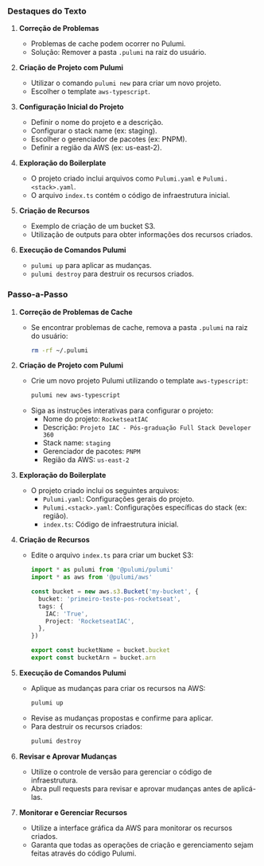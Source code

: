 ### Destaques do Texto

1. **Correção de Problemas**

   - Problemas de cache podem ocorrer no Pulumi.
   - Solução: Remover a pasta `.pulumi` na raiz do usuário.

2. **Criação de Projeto com Pulumi**

   - Utilizar o comando `pulumi new` para criar um novo projeto.
   - Escolher o template `aws-typescript`.

3. **Configuração Inicial do Projeto**

   - Definir o nome do projeto e a descrição.
   - Configurar o stack name (ex: staging).
   - Escolher o gerenciador de pacotes (ex: PNPM).
   - Definir a região da AWS (ex: us-east-2).

4. **Exploração do Boilerplate**

   - O projeto criado inclui arquivos como `Pulumi.yaml` e `Pulumi.<stack>.yaml`.
   - O arquivo `index.ts` contém o código de infraestrutura inicial.

5. **Criação de Recursos**

   - Exemplo de criação de um bucket S3.
   - Utilização de outputs para obter informações dos recursos criados.

6. **Execução de Comandos Pulumi**
   - `pulumi up` para aplicar as mudanças.
   - `pulumi destroy` para destruir os recursos criados.

### Passo-a-Passo

1. **Correção de Problemas de Cache**

   - Se encontrar problemas de cache, remova a pasta `.pulumi` na raiz do usuário:
     ```sh
     rm -rf ~/.pulumi
     ```

2. **Criação de Projeto com Pulumi**

   - Crie um novo projeto Pulumi utilizando o template `aws-typescript`:
     ```sh
     pulumi new aws-typescript
     ```
   - Siga as instruções interativas para configurar o projeto:
     - Nome do projeto: `RocketseatIAC`
     - Descrição: `Projeto IAC - Pós-graduação Full Stack Developer 360`
     - Stack name: `staging`
     - Gerenciador de pacotes: `PNPM`
     - Região da AWS: `us-east-2`

3. **Exploração do Boilerplate**

   - O projeto criado inclui os seguintes arquivos:
     - `Pulumi.yaml`: Configurações gerais do projeto.
     - `Pulumi.<stack>.yaml`: Configurações específicas do stack (ex: região).
     - `index.ts`: Código de infraestrutura inicial.

4. **Criação de Recursos**

   - Edite o arquivo `index.ts` para criar um bucket S3:

     ```typescript
     import * as pulumi from '@pulumi/pulumi'
     import * as aws from '@pulumi/aws'

     const bucket = new aws.s3.Bucket('my-bucket', {
       bucket: 'primeiro-teste-pos-rocketseat',
       tags: {
         IAC: 'True',
         Project: 'RocketseatIAC',
       },
     })

     export const bucketName = bucket.bucket
     export const bucketArn = bucket.arn
     ```

5. **Execução de Comandos Pulumi**

   - Aplique as mudanças para criar os recursos na AWS:
     ```sh
     pulumi up
     ```
   - Revise as mudanças propostas e confirme para aplicar.
   - Para destruir os recursos criados:
     ```sh
     pulumi destroy
     ```

6. **Revisar e Aprovar Mudanças**

   - Utilize o controle de versão para gerenciar o código de infraestrutura.
   - Abra pull requests para revisar e aprovar mudanças antes de aplicá-las.

7. **Monitorar e Gerenciar Recursos**
   - Utilize a interface gráfica da AWS para monitorar os recursos criados.
   - Garanta que todas as operações de criação e gerenciamento sejam feitas através do código Pulumi.
